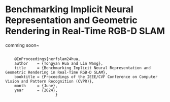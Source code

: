 # Benchmarking Implicit Neural Representation and Geometric Rendering in Real-Time RGB-D SLAM



comming soon~


```

    @InProceedings{nerfslam24hua,
    author    = {Tongyan Hua and Lin Wang},
    title     = {Benchmarking Implicit Neural Representation and Geometric Rendering in Real-Time RGB-D SLAM},
    booktitle = {Proceedings of the IEEE/CVF Conference on Computer Vision and Pattern Recognition (CVPR)},
    month     = {June},
    year      = {2024},
                      }
```
